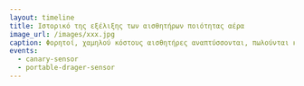 ```yaml
---
layout: timeline 
title: Ιστορικό της εξέλιξης των αισθητήρων ποιότητας αέρα
image_url: /images/xxx.jpg
caption: Φορητοί, χαμηλού κόστους αισθητήρες αναπτύσσονται, πωλούνται και χρησιμοποιούνται από δεκάδες χιλιάδες ανθρώπους που αναζητούν να μετρήσουν την ποιότητα του αέρα που αναπνέουν. Αυτό το χρονοδιάγραμμα παρακολουθεί τα σημαντικά και κρίσιμα γεγονότα που διαμορφώνουν την εξέλιξη του αισθητήρα αέρα. 
events:
  - canary-sensor 
  - portable-drager-sensor
---
```


